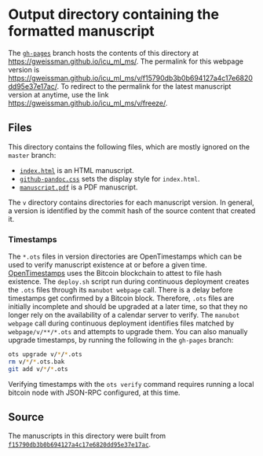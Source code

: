 # Output directory containing the formatted manuscript

The [`gh-pages`](https://github.com/gweissman/icu_ml_ms/tree/gh-pages) branch hosts the contents of this directory at https://gweissman.github.io/icu_ml_ms/.
The permalink for this webpage version is https://gweissman.github.io/icu_ml_ms/v/f15790db3b0b694127a4c17e6820dd95e37e17ac/.
To redirect to the permalink for the latest manuscript version at anytime, use the link https://gweissman.github.io/icu_ml_ms/v/freeze/.

## Files

This directory contains the following files, which are mostly ignored on the `master` branch:

+ [`index.html`](index.html) is an HTML manuscript.
+ [`github-pandoc.css`](github-pandoc.css) sets the display style for `index.html`.
+ [`manuscript.pdf`](manuscript.pdf) is a PDF manuscript.

The `v` directory contains directories for each manuscript version.
In general, a version is identified by the commit hash of the source content that created it.

### Timestamps

The `*.ots` files in version directories are OpenTimestamps which can be used to verify manuscript existence at or before a given time.
[OpenTimestamps](https://opentimestamps.org/) uses the Bitcoin blockchain to attest to file hash existence.
The `deploy.sh` script run during continuous deployment creates the `.ots` files through its `manubot webpage` call.
There is a delay before timestamps get confirmed by a Bitcoin block.
Therefore, `.ots` files are initially incomplete and should be upgraded at a later time, so that they no longer rely on the availability of a calendar server to verify.
The `manubot webpage` call during continuous deployment identifies files matched by `webpage/v/**/*.ots` and attempts to upgrade them.
You can also manually upgrade timestamps, by running the following in the `gh-pages` branch:

```sh
ots upgrade v/*/*.ots
rm v/*/*.ots.bak
git add v/*/*.ots
```

Verifying timestamps with the `ots verify` command requires running a local bitcoin node with JSON-RPC configured, at this time.

## Source

The manuscripts in this directory were built from
[`f15790db3b0b694127a4c17e6820dd95e37e17ac`](https://github.com/gweissman/icu_ml_ms/commit/f15790db3b0b694127a4c17e6820dd95e37e17ac).
